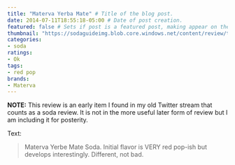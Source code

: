 ```yaml
---
title: "Materva Yerba Mate" # Title of the blog post.
date: 2014-07-11T18:55:18-05:00 # Date of post creation.
featured: false # Sets if post is a featured post, making appear on the home page side bar.
thumbnail: "https://sodaguideimg.blob.core.windows.net/content/review/thumbs/materva-yerba-matte.jpg" # Sets thumbnail image appearing inside card on homepage.
categories:
- soda
ratings:
- Ok
tags:
- red pop
brands:
- Materva
---
```


**NOTE:** This review is an early item I found in my old Twitter stream that counts as a soda review. It is not in the more useful later form of review but I am including it for posterity.

<!-- \{\{< tweet 487746997093294081 >\}\} -->

Text:
> Materva Yerbe Mate Soda. Initial flavor is VERY red pop-ish but develops interestingly. Different, not bad.